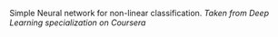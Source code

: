 Simple Neural network for non-linear classification. 
_Taken from Deep Learning specialization on Coursera_
